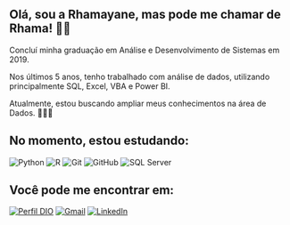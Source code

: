 ## Olá, sou a Rhamayane, mas pode me chamar de Rhama! 👋🏽

Concluí minha graduação em Análise e Desenvolvimento de Sistemas em 2019. 

Nos últimos 5 anos, tenho trabalhado com análise de dados, utilizando principalmente SQL, Excel, VBA e Power BI. 

Atualmente, estou buscando ampliar meus conhecimentos na área de Dados. 🚀👩‍💻

## No momento, estou estudando:

![Python](https://img.shields.io/badge/python-3670A0?style=for-the-badge&logo=python&logoColor=ffdd54)
![R](https://img.shields.io/badge/R-276DC3?style=for-the-badge&logo=r&logoColor=white)
![Git](https://img.shields.io/badge/Git-000?style=for-the-badge&logo=git&logoColor=E94D5F)
![GitHub](https://img.shields.io/badge/GitHub-000?style=for-the-badge&logo=github&logoColor=30A3DC)
![SQL Server](https://img.shields.io/static/v1?label=%E2%80%8B&message=SQL+SERVER&color=CC2927&style=for-the-badge&logo=microsoftsqlserver)

## Você pode me encontrar em:

[![Perfil DIO](https://img.shields.io/badge/-Meu%20Perfil%20na%20DIO-30A3DC?style=for-the-badge)](https://www.dio.me/users/rhamayanecristine)
[![Gmail](https://img.shields.io/badge/Gmail-333333?style=for-the-badge&logo=gmail&logoColor=red)](rhamayanecristine@gmail.com)
[![LinkedIn](https://img.shields.io/badge/LinkedIn-0077B5?style=for-the-badge&logo=linkedin&logoColor=white)](https://www.linkedin.com/in/rhamayane-pereira-539192164/)
